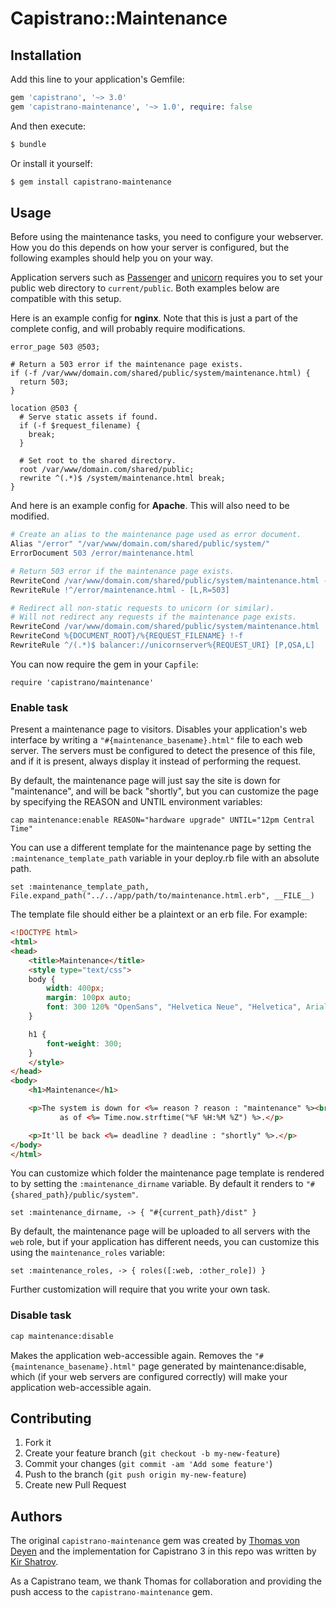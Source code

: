 # Capistrano::Maintenance

## Installation

Add this line to your application's Gemfile:

``` ruby
gem 'capistrano', '~> 3.0'
gem 'capistrano-maintenance', '~> 1.0', require: false
```

And then execute:

``` bash
$ bundle
```

Or install it yourself:

``` bash
$ gem install capistrano-maintenance
```

## Usage

Before using the maintenance tasks, you need to configure your webserver. How you do this depends on how your server is configured, but the following examples should help you on your way.

Application servers such as [Passenger](https://www.phusionpassenger.com) and [unicorn](http://unicorn.bogomips.org) requires you to set your public web directory to `current/public`. Both examples below are compatible with this setup.

Here is an example config for **nginx**. Note that this is just a part of the complete config, and will probably require modifications.

``` nginx
error_page 503 @503;

# Return a 503 error if the maintenance page exists.
if (-f /var/www/domain.com/shared/public/system/maintenance.html) {
  return 503;
}

location @503 {
  # Serve static assets if found.
  if (-f $request_filename) {
    break;
  }

  # Set root to the shared directory.
  root /var/www/domain.com/shared/public;
  rewrite ^(.*)$ /system/maintenance.html break;
}
```

And here is an example config for **Apache**. This will also need to be modified.

``` apache
# Create an alias to the maintenance page used as error document.
Alias "/error" "/var/www/domain.com/shared/public/system/"
ErrorDocument 503 /error/maintenance.html

# Return 503 error if the maintenance page exists.
RewriteCond /var/www/domain.com/shared/public/system/maintenance.html -f
RewriteRule !^/error/maintenance.html - [L,R=503]

# Redirect all non-static requests to unicorn (or similar).
# Will not redirect any requests if the maintenance page exists.
RewriteCond /var/www/domain.com/shared/public/system/maintenance.html !-f
RewriteCond %{DOCUMENT_ROOT}/%{REQUEST_FILENAME} !-f
RewriteRule ^/(.*)$ balancer://unicornserver%{REQUEST_URI} [P,QSA,L]
```

You can now require the gem in your `Capfile`:

```
require 'capistrano/maintenance'
```

### Enable task

Present a maintenance page to visitors. Disables your application's web interface
by writing a `"#{maintenance_basename}.html"` file to each web server. The
servers must be configured to detect the presence of this file, and if
it is present, always display it instead of performing the request.

By default, the maintenance page will just say the site is down for
"maintenance", and will be back "shortly", but you can customize the
page by specifying the REASON and UNTIL environment variables:

```
cap maintenance:enable REASON="hardware upgrade" UNTIL="12pm Central Time"
```

You can use a different template for the maintenance page by setting the
`:maintenance_template_path` variable in your deploy.rb file with an absolute path.

```
set :maintenance_template_path, File.expand_path("../../app/path/to/maintenance.html.erb", __FILE__)
```

The template file should either be a plaintext or an erb file. For example:

``` html
<!DOCTYPE html>
<html>
<head>
    <title>Maintenance</title>
    <style type="text/css">
    body {
        width: 400px;
        margin: 100px auto;
        font: 300 120% "OpenSans", "Helvetica Neue", "Helvetica", Arial, Verdana, sans-serif;
    }

    h1 {
        font-weight: 300;
    }
    </style>
</head>
<body>
    <h1>Maintenance</h1>

    <p>The system is down for <%= reason ? reason : "maintenance" %><br>
           as of <%= Time.now.strftime("%F %H:%M %Z") %>.</p>

    <p>It'll be back <%= deadline ? deadline : "shortly" %>.</p>
</body>
</html>
```

You can customize which folder the maintenance page template is rendered to by
setting the `:maintenance_dirname` variable. By default it renders to
`"#{shared_path}/public/system"`.

```
set :maintenance_dirname, -> { "#{current_path}/dist" }
```

By default, the maintenance page will be uploaded to all servers with the `web` role,
but if your application has different needs, you can customize this using the
`maintenance_roles` variable:

```
set :maintenance_roles, -> { roles([:web, :other_role]) }
```

Further customization will require that you write your own task.

### Disable task

``` bash
cap maintenance:disable
```

Makes the application web-accessible again. Removes the
`"#{maintenance_basename}.html"` page generated by maintenance:disable, which (if your
web servers are configured correctly) will make your application web-accessible again.

## Contributing

1. Fork it
2. Create your feature branch (`git checkout -b my-new-feature`)
3. Commit your changes (`git commit -am 'Add some feature'`)
4. Push to the branch (`git push origin my-new-feature`)
5. Create new Pull Request

## Authors

The original `capistrano-maintenance` gem was created by [Thomas von Deyen](https://github.com/tvdeyen) and the implementation for Capistrano 3 in this repo was written by [Kir Shatrov](https://github.com/kirs).

As a Capistrano team, we thank Thomas for collaboration and providing the push access to the `capistrano-maintenance` gem.
